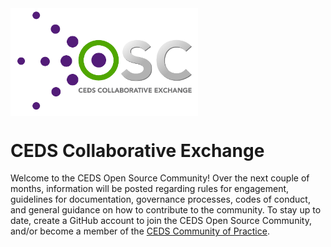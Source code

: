 <img src="https://github.com/CEDStandards/CEDS-Collaborative-Exchange/blob/master/res/CEDS-Collaborative-Exchange-Full.png" width="300" align="middle">

# CEDS Collaborative Exchange
Welcome to the CEDS Open Source Community!  Over the next couple of months, information will be posted regarding rules for engagement, guidelines for documentation, governance processes, codes of conduct, and general guidance on how to contribute to the community.  To stay up to date, create a GitHub account to join the CEDS Open Source Community, and/or become a member of the [CEDS Community of Practice](https://ceds.grads360.org/#program).
